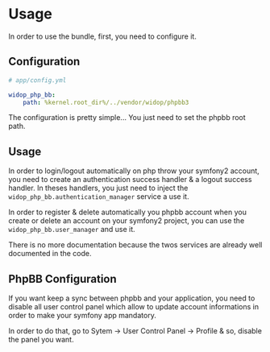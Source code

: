 # Usage

In order to use the bundle, first, you need to configure it.

## Configuration

``` yaml
# app/config.yml

widop_php_bb:
    path: %kernel.root_dir%/../vendor/widop/phpbb3
```

The configuration is pretty simple... You just need to set the phpbb root path.

## Usage

In order to login/logout automatically on php throw your symfony2 account,
you need to create an authentication success handler & a logout success handler.
In theses handlers, you just need to inject the `widop_php_bb.authentication_manager` service a use it.

In order to register & delete automatically you phpbb account when you create or delete
an account on your symfony2 project, you can use the `widop_php_bb.user_manager` and use it.

There is no more documentation because the twos services are already well documented in the code.

## PhpBB Configuration

If you want keep a sync between phpbb and your application, you need to disable all user control panel which allow to
update account informations in order to make your symfony app mandatory.

In order to do that, go to Sytem -> User Control Panel -> Profile & so, disable the panel you want.
